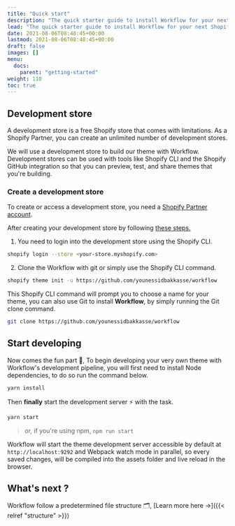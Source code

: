 ```yaml
---
title: "Quick start"
description: "The quick starter guide to install Workflow for your next Shopify theme development project."
lead: "The quick starter guide to install Workflow for your next Shopify theme development project."
date: 2021-08-06T08:48:45+00:00
lastmod: 2021-08-06T08:48:45+00:00
draft: false
images: []
menu:
  docs:
    parent: "getting-started"
weight: 110
toc: true
---
```



## Development store

A development store is a free Shopify store that comes with limitations. As a Shopify Partner, you can create an unlimited number of development stores.

We will use a development store to build our theme with Workflow. Development stores can be used with tools like Shopify CLI and the Shopify GitHub integration so that you can preview, test, and share themes that you're building.

### Create a development store

To create or access a development store, you need a [Shopify Partner account](https://www.shopify.com/partners).

After creating your development store by following [these steps.](https://shopify.dev/themes/tools/development-stores#create-a-development-store-to-build-and-test-your-theme)

1. You need to login into the development store using the Shopify CLI.

```bash
shopify login --store <your-store.myshopify.com>
```

2. Clone the Workflow with git or simply use the Shopify CLI command.

```bash
shopify theme init -u https://github.com/younessidbakkasse/workflow
```

This Shopify CLI command will prompt you to choose a name for your theme, you can also use Git to install __Workflow__, by simply running the Git clone command.

```bash
git clone https://github.com/younessidbakkasse/workflow
```

## Start developing

Now comes the fun part 🌈, To begin developing your very own theme with Workflow's development pipeline, you will first need to install Node dependencies, to do so run the command below.

```bash
yarn install
```

Then __finally__ start the development server ⚡️ with the task.

```bash
yarn start
```

> or, if you're using npm, ```npm run start```

Workflow will start the theme development server accessible by default at `http://localhost:9292` and Webpack watch mode in parallel, so every saved changes, will be compiled into the assets folder and live reload in the browser.

## What's next ?

Workflow follow a predetermined file structure 🗂, [Learn more here →]({{< relref "structure" >}})
